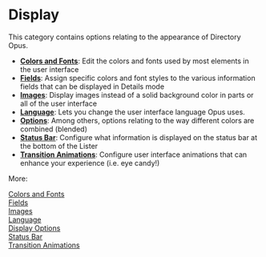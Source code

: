 # Display

This category contains options relating to the appearance of Directory Opus.

- **[Colors and Fonts](/Manual/preferences/preferences_categories/display/colors_and_fonts.md)**: Edit the colors and fonts used by most elements in the user interface
- **[Fields](/Manual/preferences/preferences_categories/display/fields.md)**: Assign specific colors and font styles to the various information fields that can be displayed in Details mode
- **[Images](/Manual/preferences/preferences_categories/display/images.md)**: Display images instead of a solid background color in parts or all of the user interface
- **[Language](/Manual/preferences/preferences_categories/display/language.md)**: Lets you change the user interface language Opus uses.
- **[Options](/Manual/preferences/preferences_categories/display/display_options.md)**: Among others, options relating to the way different colors are combined (blended)
- **[Status Bar](/Manual/preferences/preferences_categories/display/status_bar.md)**: Configure what information is displayed on the status bar at the bottom of the Lister
- **[Transition Animations](/Manual/preferences/preferences_categories/display/transition_animations.md)**: Configure user interface animations that can enhance your experience (i.e. eye candy!)

More:

[Colors and Fonts](/Manual/preferences/preferences_categories/display/colors_and_fonts.md)  
[Fields](/Manual/preferences/preferences_categories/display/fields.md)  
[Images](/Manual/preferences/preferences_categories/display/images.md)  
[Language](/Manual/preferences/preferences_categories/display/language.md)  
[Display Options](/Manual/preferences/preferences_categories/display/display_options.md)  
[Status Bar](/Manual/preferences/preferences_categories/display/status_bar.md)  
[Transition Animations](/Manual/preferences/preferences_categories/display/transition_animations.md)  
